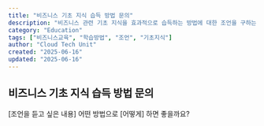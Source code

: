```yaml
---
title: "비즈니스 기초 지식 습득 방법 문의"
description: "비즈니스 관련 기초 지식을 효과적으로 습득하는 방법에 대한 조언을 구하는 프롬프트"
category: "Education"
tags: ["비즈니스교육", "학습방법", "조언", "기초지식"]
author: "Cloud Tech Unit"
created: "2025-06-16"
updated: "2025-06-16"
---
```


## 비즈니스 기초 지식 습득 방법 문의

[조언을 듣고 싶은 내용] 어떤 방법으로 [어떻게] 하면 좋을까요?
